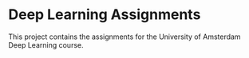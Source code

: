 # Deep Learning Assignments

This project contains the assignments for the University of Amsterdam Deep Learning course.

